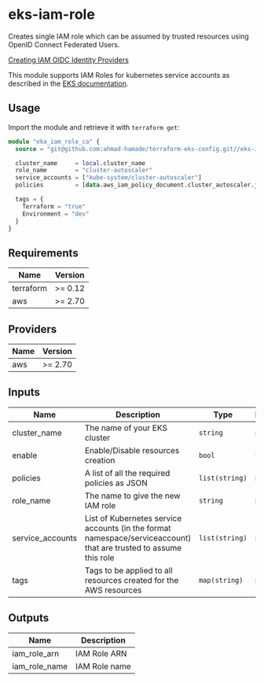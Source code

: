 # eks-iam-role

Creates single IAM role which can be assumed by trusted resources using OpenID Connect Federated Users.

[Creating IAM OIDC Identity Providers](https://docs.aws.amazon.com/IAM/latest/UserGuide/id_roles_providers_create_oidc.html)

This module supports IAM Roles for kubernetes service accounts as described in the [EKS documentation](https://docs.aws.amazon.com/eks/latest/userguide/iam-roles-for-service-accounts.html).

## Usage

Import the module and retrieve it with `terraform get`:

```terraform
module "eka_iam_role_ca" {
  source = "git@github.com:ahmad-hamade/terraform-eks-config.git//eks-iam-role?ref=TAG"

  cluster_name     = local.cluster_name
  role_name        = "cluster-autoscaler"
  service_accounts = ["kube-system/cluster-autoscaler"]
  policies         = [data.aws_iam_policy_document.cluster_autoscaler.json]

  tags = {
    Terraform = "true"
    Environment = "dev"
  }
}
```

<!-- BEGINNING OF PRE-COMMIT-TERRAFORM DOCS HOOK -->
## Requirements

| Name | Version |
|------|---------|
| terraform | >= 0.12 |
| aws | >= 2.70 |

## Providers

| Name | Version |
|------|---------|
| aws | >= 2.70 |

## Inputs

| Name | Description | Type | Default | Required |
|------|-------------|------|---------|:--------:|
| cluster\_name | The name of your EKS cluster | `string` | n/a | yes |
| enable | Enable/Disable resources creation | `bool` | `true` | no |
| policies | A list of all the required policies as JSON | `list(string)` | n/a | yes |
| role\_name | The name to give the new IAM role | `string` | n/a | yes |
| service\_accounts | List of Kubernetes service accounts (in the format namespace/serviceaccount) that are trusted to assume this role | `list(string)` | n/a | yes |
| tags | Tags to be applied to all resources created for the AWS resources | `map(string)` | n/a | yes |

## Outputs

| Name | Description |
|------|-------------|
| iam\_role\_arn | IAM Role ARN |
| iam\_role\_name | IAM Role name |

<!-- END OF PRE-COMMIT-TERRAFORM DOCS HOOK -->
